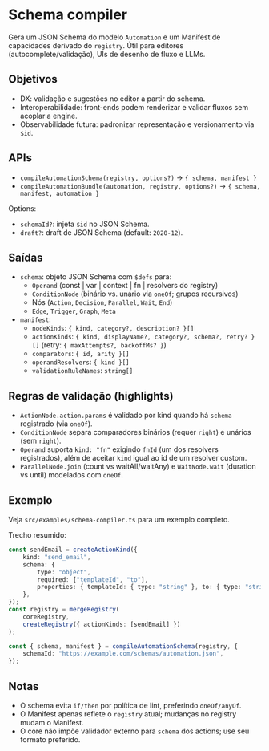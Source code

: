 # Schema compiler

Gera um JSON Schema do modelo `Automation` e um Manifest de capacidades derivado do `registry`. Útil para editores (autocomplete/validação), UIs de desenho de fluxo e LLMs.

## Objetivos

-   DX: validação e sugestões no editor a partir do schema.
-   Interoperabilidade: front-ends podem renderizar e validar fluxos sem acoplar a engine.
-   Observabilidade futura: padronizar representação e versionamento via `$id`.

## APIs

-   `compileAutomationSchema(registry, options?)` → `{ schema, manifest }`
-   `compileAutomationBundle(automation, registry, options?)` → `{ schema, manifest, automation }`

Options:

-   `schemaId?`: injeta `$id` no JSON Schema.
-   `draft?`: draft de JSON Schema (default: `2020-12`).

## Saídas

-   `schema`: objeto JSON Schema com `$defs` para:
    -   `Operand` (const | var | context | fn | resolvers do registry)
    -   `ConditionNode` (binário vs. unário via `oneOf`; grupos recursivos)
    -   Nós (`Action`, `Decision`, `Parallel`, `Wait`, `End`)
    -   `Edge`, `Trigger`, `Graph`, `Meta`
-   `manifest`:
    -   `nodeKinds`: `{ kind, category?, description? }[]`
    -   `actionKinds`: `{ kind, displayName?, category?, schema?, retry? }[]` (retry: `{ maxAttempts?, backoffMs? }`)
    -   `comparators`: `{ id, arity }[]`
    -   `operandResolvers`: `{ kind }[]`
    -   `validationRuleNames`: `string[]`

## Regras de validação (highlights)

-   `ActionNode.action.params` é validado por kind quando há `schema` registrado (via `oneOf`).
-   `ConditionNode` separa comparadores binários (requer `right`) e unários (sem `right`).
-   `Operand` suporta `kind: "fn"` exigindo `fnId` (um dos resolvers registrados), além de aceitar `kind` igual ao id de um resolver custom.
-   `ParallelNode.join` (count vs waitAll/waitAny) e `WaitNode.wait` (duration vs until) modelados com `oneOf`.

## Exemplo

Veja `src/examples/schema-compiler.ts` para um exemplo completo.

Trecho resumido:

```ts
const sendEmail = createActionKind({
	kind: "send_email",
	schema: {
		type: "object",
		required: ["templateId", "to"],
		properties: { templateId: { type: "string" }, to: { type: "string" } },
	},
});
const registry = mergeRegistry(
	coreRegistry,
	createRegistry({ actionKinds: [sendEmail] })
);

const { schema, manifest } = compileAutomationSchema(registry, {
	schemaId: "https://example.com/schemas/automation.json",
});
```

## Notas

-   O schema evita `if/then` por política de lint, preferindo `oneOf/anyOf`.
-   O Manifest apenas reflete o `registry` atual; mudanças no registry mudam o Manifest.
-   O core não impõe validador externo para `schema` dos actions; use seu formato preferido.
